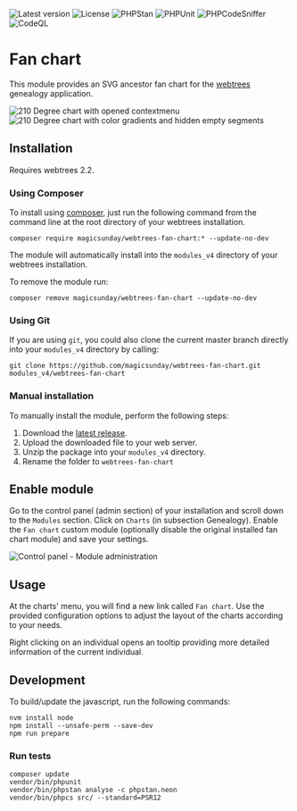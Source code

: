 ![Latest version](https://img.shields.io/github/v/release/magicsunday/webtrees-fan-chart?sort=semver)
![License](https://img.shields.io/github/license/magicsunday/webtrees-fan-chart)
![PHPStan](https://github.com/magicsunday/webtrees-fan-chart/actions/workflows/phpstan.yml/badge.svg)
![PHPUnit](https://github.com/magicsunday/webtrees-fan-chart/actions/workflows/phpunit.yml/badge.svg)
![PHPCodeSniffer](https://github.com/magicsunday/webtrees-fan-chart/actions/workflows/phpcs.yml/badge.svg)
![CodeQL](https://github.com/magicsunday/webtrees-fan-chart/actions/workflows/codeql-analysis.yml/badge.svg)


# Fan chart
This module provides an SVG ancestor fan chart for the [webtrees](https://www.webtrees.net) genealogy application.

![210 Degree chart with opened contextmenu](assets/fan-chart-210-contextmenu.png)
![210 Degree chart with color gradients and hidden empty segments](assets/fan-chart-210-gradient.png)


## Installation
Requires webtrees 2.2.

### Using Composer
To install using [composer](https://getcomposer.org/), just run the following command from the command line 
at the root directory of your webtrees installation.

``` 
composer require magicsunday/webtrees-fan-chart:* --update-no-dev
```

The module will automatically install into the ``modules_v4`` directory of your webtrees installation.

To remove the module run:
```
composer remove magicsunday/webtrees-fan-chart --update-no-dev
```

### Using Git
If you are using ``git``, you could also clone the current master branch directly into your ``modules_v4`` directory 
by calling:

```
git clone https://github.com/magicsunday/webtrees-fan-chart.git modules_v4/webtrees-fan-chart
```

### Manual installation
To manually install the module, perform the following steps:

1. Download the [latest release](https://github.com/magicsunday/webtrees-fan-chart/releases/latest).
2. Upload the downloaded file to your web server.
3. Unzip the package into your ``modules_v4`` directory.
4. Rename the folder to ``webtrees-fan-chart``

## Enable module
Go to the control panel (admin section) of your installation and scroll down to the ``Modules`` section. Click 
on ``Charts`` (in subsection Genealogy). Enable the ``Fan chart`` custom module (optionally disable the original
installed fan chart module) and save your settings.

![Control panel - Module administration](assets/control-panel-modules.png)


## Usage
At the charts' menu, you will find a new link called `Fan chart`. Use the provided configuration options
to adjust the layout of the charts according to your needs.

Right clicking on an individual opens an tooltip providing more detailed information of the current individual.


## Development
To build/update the javascript, run the following commands:

```
nvm install node
npm install --unsafe-perm --save-dev
npm run prepare
```

### Run tests
```
composer update
vendor/bin/phpunit
vendor/bin/phpstan analyse -c phpstan.neon
vendor/bin/phpcs src/ --standard=PSR12
```
